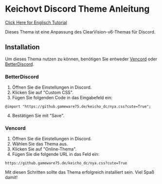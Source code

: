 # Keichovt Discord Theme Anleitung
[Click Here for Englisch Tutorial](https://vencord.dev/download/)

Dieses Thema ist eine Anpassung des ClearVision-v6-Themas für Discord.

## Installation

Um dieses Thema nutzen zu können, benötigen Sie entweder [Vencord](https://vencord.dev/download/) oder [BetterDiscord](https://betterdiscord.app).

### BetterDiscord
1. Öffnen Sie die Einstellungen in Discord.
2. Klicken Sie auf "Custom CSS".
3. Fügen Sie folgenden Code in das Eingabefeld ein:
```
@import "https://github.gameware75.de/keicho_dc/nya.css?cute=True";
```
4. Bestätigen Sie mit "Save".

### Vencord
1. Öffnen Sie die Einstellungen in Discord.
2. Wählen Sie das Thema aus.
3. Klicken Sie auf "Online-Thema".
4. Fügen Sie die folgende URL in das Feld ein:
```
https://github.gameware75.de/keicho_dc/nya.css?cute=True
```

Mit diesen Schritten sollte das Thema erfolgreich installiert sein. Viel Spaß damit!
